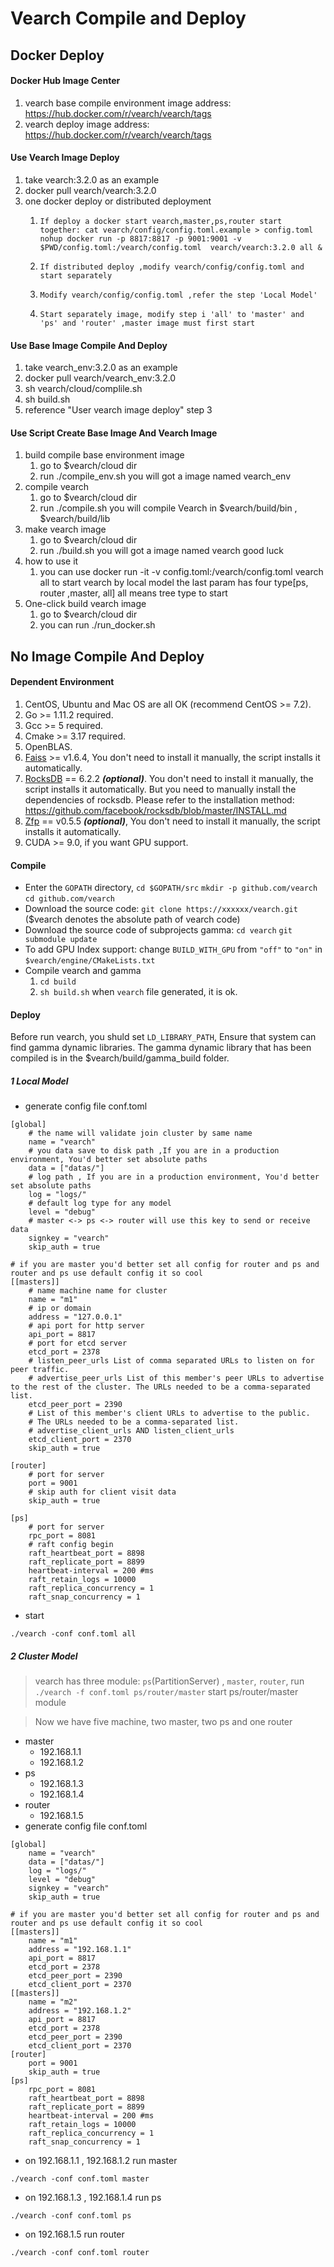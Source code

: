 # Vearch Compile and Deploy

## Docker Deploy

#### Docker Hub Image Center 
 1. vearch base compile environment image address: https://hub.docker.com/r/vearch/vearch/tags
 2. vearch deploy image address: https://hub.docker.com/r/vearch/vearch/tags

#### Use Vearch Image Deploy
 1. take vearch:3.2.0 as an example
 2. docker pull vearch/vearch:3.2.0
 3. one docker deploy or distributed deployment
    1. ```If deploy a docker start vearch,master,ps,router start together: cat vearch/config/config.toml.example > config.toml nohup docker run -p 8817:8817 -p 9001:9001 -v $PWD/config.toml:/vearch/config.toml  vearch/vearch:3.2.0 all &```
    
    2. ```If distributed deploy ,modify vearch/config/config.toml and start separately```
    3. ```Modify vearch/config/config.toml ,refer the step 'Local Model'```
    4. ```Start separately image, modify step i 'all' to 'master' and 'ps' and 'router' ,master image must first start```

#### Use Base Image Compile And Deploy
 1. take vearch_env:3.2.0 as an example
 2. docker pull vearch/vearch_env:3.2.0
 3. sh vearch/cloud/complile.sh
 4. sh build.sh
 5. reference "User vearch image deploy" step 3

#### Use Script Create Base Image And Vearch Image
 1. build compile base environment image 
    1. go to $vearch/cloud dir
    2. run ./compile_env.sh you will got a image named vearch_env
 2. compile vearch
    1. go to $vearch/cloud dir
    2. run ./compile.sh you will compile Vearch in $vearch/build/bin , $vearch/build/lib
 3. make vearch image
    1. go to $vearch/cloud dir
    2. run ./build.sh you will got a image named vearch good luck
 4. how to use it 
    1. you can use docker run -it -v config.toml:/vearch/config.toml vearch all to start vearch by local model the last param has four type[ps, router ,master, all] all means tree type to start
 5. One-click build vearch image
    1. go to $vearch/cloud dir
    2. you can run ./run_docker.sh

## No Image Compile And Deploy

#### Dependent Environment 

   1. CentOS, Ubuntu and Mac OS are all OK (recommend CentOS >= 7.2).
   2. Go >= 1.11.2 required.
   3. Gcc >= 5 required.
   4. Cmake >= 3.17 required.
   5. OpenBLAS.
   6. [Faiss](https://github.com/facebookresearch/faiss) >= v1.6.4, You don't need to install it manually, the script installs it automatically. 
   7. [RocksDB](https://github.com/facebook/rocksdb) == 6.2.2 ***(optional)***. You don't need to install it manually, the script installs it automatically. But you need to manually install the dependencies of rocksdb. Please refer to the installation method: https://github.com/facebook/rocksdb/blob/master/INSTALL.md
   8. [Zfp](https://github.com/LLNL/zfp) == v0.5.5 ***(optional)***, You don't need to install it manually, the script installs it automatically.
   9. CUDA >= 9.0, if you want GPU support.
#### Compile 
   * Enter the `GOPATH` directory, `cd $GOPATH/src` `mkdir -p github.com/vearch` `cd github.com/vearch`
   * Download the source code: `git clone https://xxxxxx/vearch.git` ($vearch denotes the absolute path of vearch code)
   * Download the source code of subprojects gamma: ``cd vearch``  `git submodule update`
   * To add GPU Index support: change `BUILD_WITH_GPU` from `"off"` to `"on"` in `$vearch/engine/CMakeLists.txt` 
   * Compile vearch and gamma
      1. `cd build`
      5. `sh build.sh`
      when `vearch` file generated, it is ok.
      
#### Deploy
   Before run vearch, you shuld set `LD_LIBRARY_PATH`, Ensure that system can find gamma dynamic libraries. The gamma dynamic library that has been compiled is in the $vearch/build/gamma_build folder.
   ##### 1 Local Model
   * generate config file conf.toml
     
```
[global]
    # the name will validate join cluster by same name
    name = "vearch"
    # you data save to disk path ,If you are in a production environment, You'd better set absolute paths
    data = ["datas/"]
    # log path , If you are in a production environment, You'd better set absolute paths
    log = "logs/"
    # default log type for any model
    level = "debug"
    # master <-> ps <-> router will use this key to send or receive data
    signkey = "vearch"
    skip_auth = true

# if you are master you'd better set all config for router and ps and router and ps use default config it so cool
[[masters]]
    # name machine name for cluster
    name = "m1"
    # ip or domain
    address = "127.0.0.1"
    # api port for http server
    api_port = 8817
    # port for etcd server
    etcd_port = 2378
    # listen_peer_urls List of comma separated URLs to listen on for peer traffic.
    # advertise_peer_urls List of this member's peer URLs to advertise to the rest of the cluster. The URLs needed to be a comma-separated list.
    etcd_peer_port = 2390
    # List of this member's client URLs to advertise to the public.
    # The URLs needed to be a comma-separated list.
    # advertise_client_urls AND listen_client_urls
    etcd_client_port = 2370
    skip_auth = true

[router]
    # port for server
    port = 9001
    # skip auth for client visit data
    skip_auth = true

[ps]
    # port for server
    rpc_port = 8081
    # raft config begin
    raft_heartbeat_port = 8898
    raft_replicate_port = 8899
    heartbeat-interval = 200 #ms
    raft_retain_logs = 10000
    raft_replica_concurrency = 1
    raft_snap_concurrency = 1 
```
   * start

````
./vearch -conf conf.toml all
````

   ##### 2 Cluster Model
   > vearch has three module: `ps`(PartitionServer) , `master`, `router`, run `./vearch -f conf.toml ps/router/master` start ps/router/master module

   > Now we have five machine, two master, two ps and one router

* master
    * 192.168.1.1
    * 192.168.1.2
* ps
    * 192.168.1.3
    * 192.168.1.4
* router
    * 192.168.1.5
* generate config file conf.toml

````
[global]
    name = "vearch"
    data = ["datas/"]
    log = "logs/"
    level = "debug"
    signkey = "vearch"
    skip_auth = true

# if you are master you'd better set all config for router and ps and router and ps use default config it so cool
[[masters]]
    name = "m1"
    address = "192.168.1.1"
    api_port = 8817
    etcd_port = 2378
    etcd_peer_port = 2390
    etcd_client_port = 2370
[[masters]]
    name = "m2"
    address = "192.168.1.2"
    api_port = 8817
    etcd_port = 2378
    etcd_peer_port = 2390
    etcd_client_port = 2370
[router]
    port = 9001
    skip_auth = true
[ps]
    rpc_port = 8081
    raft_heartbeat_port = 8898
    raft_replicate_port = 8899
    heartbeat-interval = 200 #ms
    raft_retain_logs = 10000
    raft_replica_concurrency = 1
    raft_snap_concurrency = 1
````
* on 192.168.1.1 , 192.168.1.2  run master

````
./vearch -conf conf.toml master
````

* on 192.168.1.3 , 192.168.1.4 run ps

````
./vearch -conf conf.toml ps
````

* on 192.168.1.5 run router

````
./vearch -conf conf.toml router
````


